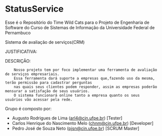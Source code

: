 # StatusService

Esse é o Repositório do Time Wild Cats para o Projeto de Engenharia de Software do Curso de Sistemas de Informação da Universidade Federal de Pernambuco



Sistema de avaliação de serviços(CRM)

JUSTIFICATIVA:
    

DESCRIÇÃO:

        Nosso projeto tem por foco implementar uma ferramenta de avaliação de serviços empresariais.
        Essa ferramenta dará suporte a empresas que,fazendo uso da mesma, terão permissão para cadastrar perguntas
        nas quais seus clientes podem responder, assim as empresas poderão mensurar a satisfação de seus usuários.
        O sistema funcionará online tanto a empresa quanto os seus usuários vão acessar pela rede.


    
    
Grupo é composto por:

  - Augusto Rodrigues de Lima (arl4@cin.ufpe.br) [Tester]
  - Carlos Henrique do Nascimento Melo (chnm@cin.ufpe.br) [Developer]
  - Pedro José de Souza Neto (pjsn@cin.ufpe.br) [SCRUM Master]

